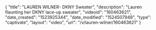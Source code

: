 {
    "title": "LAUREN WILNER- DKNY Sweater",
    "description": "Lauren flaunting her DKNY lace-up sweater",
    "videoid": "160463621",
    "date_created": "1523925344",
    "date_modified": "1524507948",
    "type": "captivate",
    "layout": "video",
    "url": "\/v\/lauren-wilner\/160463621"
}